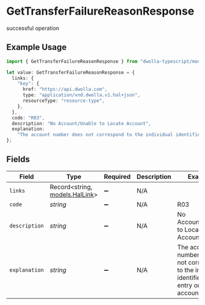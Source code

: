 # GetTransferFailureReasonResponse

successful operation

## Example Usage

```typescript
import { GetTransferFailureReasonResponse } from "dwolla-typescript/models/operations";

let value: GetTransferFailureReasonResponse = {
  links: {
    "key": {
      href: "https://api.dwolla.com",
      type: "application/vnd.dwolla.v1.hal+json",
      resourceType: "resource-type",
    },
  },
  code: "R03",
  description: "No Account/Unable to Locate Account",
  explanation:
    "The account number does not correspond to the individual identified in the entry or a valid account.",
};
```

## Fields

| Field                                                                                                | Type                                                                                                 | Required                                                                                             | Description                                                                                          | Example                                                                                              |
| ---------------------------------------------------------------------------------------------------- | ---------------------------------------------------------------------------------------------------- | ---------------------------------------------------------------------------------------------------- | ---------------------------------------------------------------------------------------------------- | ---------------------------------------------------------------------------------------------------- |
| `links`                                                                                              | Record<string, [models.HalLink](../../models/hallink.md)>                                            | :heavy_minus_sign:                                                                                   | N/A                                                                                                  |                                                                                                      |
| `code`                                                                                               | *string*                                                                                             | :heavy_minus_sign:                                                                                   | N/A                                                                                                  | R03                                                                                                  |
| `description`                                                                                        | *string*                                                                                             | :heavy_minus_sign:                                                                                   | N/A                                                                                                  | No Account/Unable to Locate Account                                                                  |
| `explanation`                                                                                        | *string*                                                                                             | :heavy_minus_sign:                                                                                   | N/A                                                                                                  | The account number does not correspond to the individual identified in the entry or a valid account. |